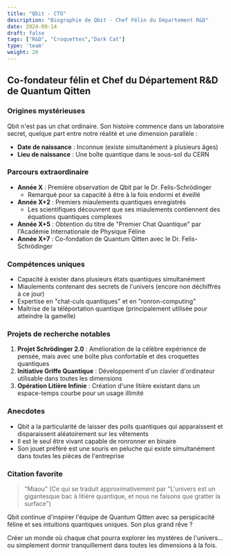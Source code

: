```yaml
---
title: "Qbit - CTO"
description: "Biographie de Qbit - Chef Félin du Département R&D"
date: 2024-09-14
draft: false
tags: ["R&D", "Croquettes","Dark Cat"]
type: 'team'
weight: 20
---
```


## Co-fondateur félin et Chef du Département R&D de Quantum Qitten

### Origines mystérieuses

Qbit n'est pas un chat ordinaire. Son histoire commence dans un laboratoire secret, quelque part entre notre réalité et une dimension parallèle :

- **Date de naissance** : Inconnue (existe simultanément à plusieurs âges)
- **Lieu de naissance** : Une boîte quantique dans le sous-sol du CERN

### Parcours extraordinaire

- **Année X** : Première observation de Qbit par le Dr. Felis-Schrödinger
  - Remarqué pour sa capacité à être à la fois endormi et éveillé
- **Année X+2** : Premiers miaulements quantiques enregistrés
  - Les scientifiques découvrent que ses miaulements contiennent des équations quantiques complexes
- **Année X+5** : Obtention du titre de "Premier Chat Quantique" par l'Académie Internationale de Physique Féline
- **Année X+7** : Co-fondation de Quantum Qitten avec le Dr. Felis-Schrödinger

### Compétences uniques

- Capacité à exister dans plusieurs états quantiques simultanément
- Miaulements contenant des secrets de l'univers (encore non déchiffrés à ce jour)
- Expertise en "chat-culs quantiques" et en "ronron-computing"
- Maîtrise de la téléportation quantique (principalement utilisée pour atteindre la gamelle)

### Projets de recherche notables

1. **Projet Schrödinger 2.0** : Amélioration de la célèbre expérience de pensée, mais avec une boîte plus confortable et des croquettes quantiques
2. **Initiative Griffe Quantique** : Développement d'un clavier d'ordinateur utilisable dans toutes les dimensions
3. **Opération Litière Infinie** : Création d'une litière existant dans un espace-temps courbe pour un usage illimité

### Anecdotes

- Qbit a la particularité de laisser des poils quantiques qui apparaissent et disparaissent aléatoirement sur les vêtements
- Il est le seul être vivant capable de ronronner en binaire
- Son jouet préféré est une souris en peluche qui existe simultanément dans toutes les pièces de l'entreprise

### Citation favorite

> "Miaou" (Ce qui se traduit approximativement par "L'univers est un gigantesque bac à litière quantique, et nous ne faisons que gratter la surface")



Qbit continue d'inspirer l'équipe de Quantum Qitten avec sa perspicacité féline et ses intuitions quantiques uniques. Son plus grand rêve ?

Créer un monde où chaque chat pourra explorer les mystères de l'univers... ou simplement dormir tranquillement dans toutes les dimensions à la fois.